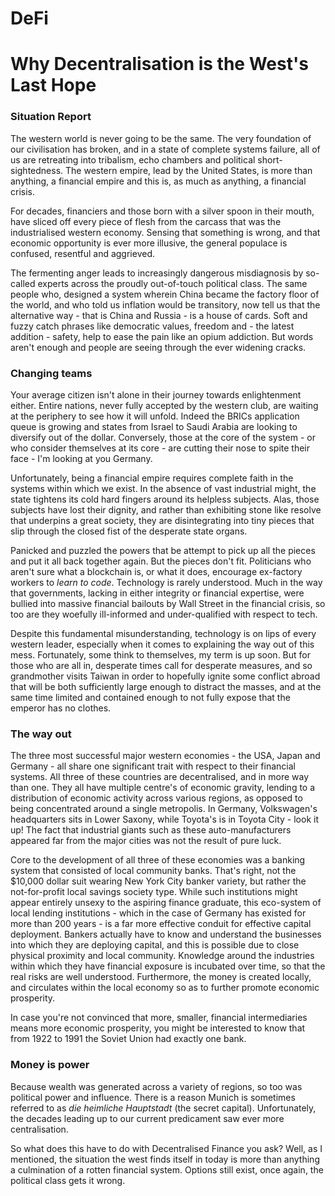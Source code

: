 # DeFi

# Why Decentralisation is the West's Last Hope

### Situation Report

The western world is never going to be the same. The very foundation of our civilisation has broken, and in a state of complete systems failure, all of us are retreating into tribalism, echo chambers and political short-sightedness. The western empire, lead by the United States, is more than anything, a financial empire and this is, as much as anything, a financial crisis. 

For decades, financiers and those born with a silver spoon in their mouth, have sliced off every piece of flesh from the carcass that was the industrialised western economy. Sensing that something is wrong, and that economic opportunity is ever more illusive, the general populace is confused, resentful and aggrieved. 

The fermenting anger leads to increasingly dangerous misdiagnosis by so-called experts across the proudly out-of-touch political class. The same people who, designed a system wherein China became the factory floor of the world, and who told us inflation would be transitory, now tell us that the alternative way - that is China and Russia - is a house of cards. Soft and fuzzy catch phrases like democratic values, freedom and - the latest addition - safety, help to ease the pain like an opium addiction. But words aren't enough and people are seeing through the ever widening cracks. 

### Changing teams

Your average citizen isn't alone in their journey towards enlightenment either. Entire nations, never fully accepted by the western club, are waiting at the periphery to see how it will unfold. Indeed the BRICs application queue is growing and states from Israel to Saudi Arabia are looking to diversify out of the dollar. Conversely, those at the core of the system - or who consider themselves at its core - are cutting their nose to spite their face - I'm looking at you Germany.

Unfortunately, being a financial empire requires complete faith in the systems within which we exist. In the absence of vast industrial might, the state tightens its cold hard fingers around its helpless subjects. Alas, those subjects have lost their dignity, and rather than exhibiting stone like resolve that underpins a great society, they are disintegrating into tiny pieces that slip through the closed fist of the desperate state organs. 

Panicked and puzzled the powers that be attempt to pick up all the pieces and put it all back together again. But the pieces don't fit. Politicians who aren't sure what a blockchain is, or what it does, encourage ex-factory workers to _learn to code_. Technology is rarely understood. Much in the way that governments, lacking in either integrity or financial expertise, were bullied into massive financial bailouts by Wall Street in the financial crisis, so too are they woefully ill-informed and under-qualified with respect to tech. 

Despite this fundamental misunderstanding, technology is on lips of every western leader, especially when it comes to explaining the way out of this mess. Fortunately, some think to themselves, my term is up soon. But for those who are all in, desperate times call for desperate measures, and so grandmother visits Taiwan in order to hopefully ignite some conflict abroad that will be both sufficiently large enough to distract the masses, and at the same time limited and contained enough to not fully expose that the emperor has no clothes.  

### The way out

The three most successful major western economies - the USA, Japan and Germany - all share one significant trait with respect to their financial systems. All three of these countries are decentralised, and in more way than one. They all have multiple centre's of economic gravity, lending to a distribution of economic activity across various regions, as opposed to being concentrated around a single metropolis. In Germany, Volkswagen's headquarters sits in Lower Saxony, while Toyota's is in Toyota City - look it up! The fact that industrial giants such as these auto-manufacturers appeared far from the major cities was not the result of pure luck. 

Core to the development of all three of these economies was a banking system that consisted of local community banks. That's right, not the $10,000 dollar suit wearing New York City banker variety, but rather the not-for-profit local savings society type. While such institutions might appear entirely unsexy to the aspiring finance graduate, this eco-system of local lending institutions - which in the case of Germany has existed for more than 200 years - is a far more effective conduit for effective capital deployment. Bankers actually have to know and understand the businesses into which they are deploying capital, and this is possible due to close physical proximity and local community. Knowledge around the industries within which they have financial exposure is incubated over time, so that the real risks are well understood. Furthermore, the money is created locally, and circulates within the local economy so as to further promote economic prosperity. 

In case you're not convinced that more, smaller, financial intermediaries means more economic prosperity, you might be interested to know that from 1922 to 1991 the Soviet Union had exactly one bank.

### Money is power

Because wealth was generated across a variety of regions, so too was political power and influence. There is a reason Munich is sometimes referred to as _die heimliche Hauptstadt_ (the secret capital). Unfortunately, the decades leading up to our current predicament saw ever more centralisation. 

So what does this have to do with Decentralised Finance you ask? Well, as I mentioned, the situation the west finds itself in today is more than anything a culmination of a rotten financial system. Options still exist, once again, the political class gets it wrong.   